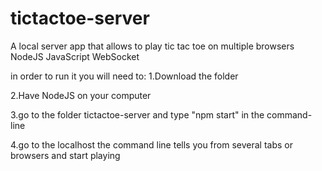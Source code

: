 # tictactoe-server
A local server app that allows to play tic tac toe on multiple browsers NodeJS JavaScript WebSocket

in order to run it you will need to:
1.Download the folder

2.Have NodeJS on your computer

3.go to the folder tictactoe-server and type "npm start" in the command-line

4.go to the localhost the command line tells you from several tabs or browsers and start playing
